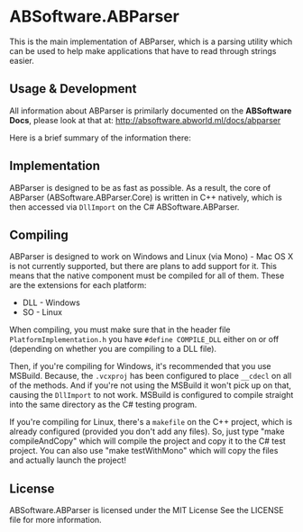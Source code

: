 # ABSoftware.ABParser

This is the main implementation of ABParser, which is a parsing utility which can be used to help make applications that have to read through strings easier.

## Usage & Development

All information about ABParser is primilarly documented on the **ABSoftware Docs**, please look at that at: http://absoftware.abworld.ml/docs/abparser

Here is a brief summary of the information there:

## Implementation

ABParser is designed to be as fast as possible. As a result, the core of ABParser (ABSoftware.ABParser.Core) is written in C++ natively, which is then accessed via `DllImport` on the C# ABSoftware.ABParser.

## Compiling

ABParser is designed to work on Windows and Linux (via Mono) - Mac OS X is not currently supported, but there are plans to add support for it. This means that the native component must be compiled for all of them. These are the extensions for each platform:

- DLL - Windows
- SO - Linux

When compiling, you must make sure that in the header file `PlatformImplementation.h` you have `#define COMPILE_DLL` either on or off (depending on whether you are compiling to a DLL file).

Then, if you're compiling for Windows, it's recommended that you use MSBuild. Because, the `.vcxproj` has been configured to place `__cdecl` on all of the methods. And if you're not using the MSBuild it won't pick up on that, causing the `DllImport` to not work. MSBuild is configured to compile straight into the same directory as the C# testing program.

If you're compiling for Linux, there's a `makefile` on the C++ project, which is already configured (provided you don't add any files). So, just type "make compileAndCopy" which will compile the project and copy it to the C# test project. You can also use "make testWithMono" which will copy the files and actually launch the project!

## License

ABSoftware.ABParser is licensed under the MIT License
See the LICENSE file for more information.